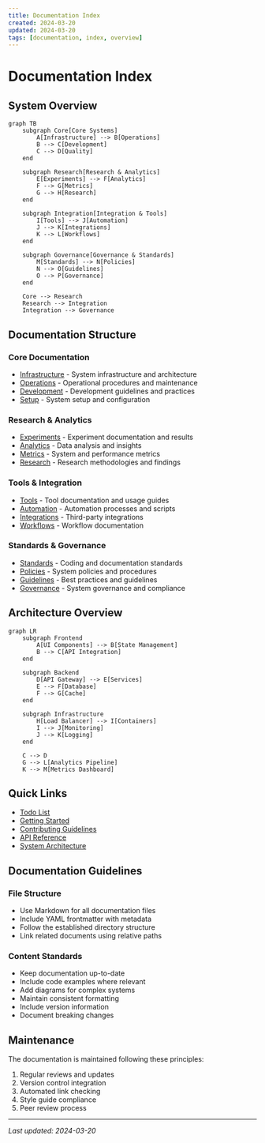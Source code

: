 ```yaml
---
title: Documentation Index
created: 2024-03-20
updated: 2024-03-20
tags: [documentation, index, overview]
---
```


# Documentation Index

## System Overview

```mermaid
graph TB
    subgraph Core[Core Systems]
        A[Infrastructure] --> B[Operations]
        B --> C[Development]
        C --> D[Quality]
    end
    
    subgraph Research[Research & Analytics]
        E[Experiments] --> F[Analytics]
        F --> G[Metrics]
        G --> H[Research]
    end
    
    subgraph Integration[Integration & Tools]
        I[Tools] --> J[Automation]
        J --> K[Integrations]
        K --> L[Workflows]
    end
    
    subgraph Governance[Governance & Standards]
        M[Standards] --> N[Policies]
        N --> O[Guidelines]
        O --> P[Governance]
    end
    
    Core --> Research
    Research --> Integration
    Integration --> Governance
```

## Documentation Structure

### Core Documentation
- [Infrastructure](infrastructure/README.md) - System infrastructure and architecture
- [Operations](operations/README.md) - Operational procedures and maintenance
- [Development](development/README.md) - Development guidelines and practices
- [Setup](setup/README.md) - System setup and configuration

### Research & Analytics
- [Experiments](experiments/README.md) - Experiment documentation and results
- [Analytics](analytics/README.md) - Data analysis and insights
- [Metrics](metrics/README.md) - System and performance metrics
- [Research](research/README.md) - Research methodologies and findings

### Tools & Integration
- [Tools](tools/README.md) - Tool documentation and usage guides
- [Automation](automation/README.md) - Automation processes and scripts
- [Integrations](integrations/README.md) - Third-party integrations
- [Workflows](workflows/README.md) - Workflow documentation

### Standards & Governance
- [Standards](standards/README.md) - Coding and documentation standards
- [Policies](policies/README.md) - System policies and procedures
- [Guidelines](guidelines/README.md) - Best practices and guidelines
- [Governance](governance/README.md) - System governance and compliance

## Architecture Overview

```mermaid
graph LR
    subgraph Frontend
        A[UI Components] --> B[State Management]
        B --> C[API Integration]
    end
    
    subgraph Backend
        D[API Gateway] --> E[Services]
        E --> F[Database]
        F --> G[Cache]
    end
    
    subgraph Infrastructure
        H[Load Balancer] --> I[Containers]
        I --> J[Monitoring]
        J --> K[Logging]
    end
    
    C --> D
    G --> L[Analytics Pipeline]
    K --> M[Metrics Dashboard]
```

## Quick Links
- [Todo List](todo.md)
- [Getting Started](setup/getting-started.md)
- [Contributing Guidelines](development/contributing.md)
- [API Reference](reference/api.md)
- [System Architecture](architecture/overview.md)

## Documentation Guidelines

### File Structure
- Use Markdown for all documentation files
- Include YAML frontmatter with metadata
- Follow the established directory structure
- Link related documents using relative paths

### Content Standards
- Keep documentation up-to-date
- Include code examples where relevant
- Add diagrams for complex systems
- Maintain consistent formatting
- Include version information
- Document breaking changes

## Maintenance

The documentation is maintained following these principles:
1. Regular reviews and updates
2. Version control integration
3. Automated link checking
4. Style guide compliance
5. Peer review process

---

*Last updated: 2024-03-20* 